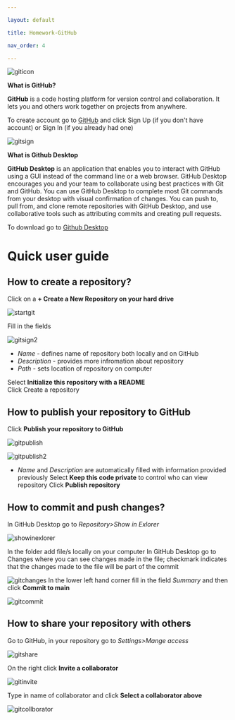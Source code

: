 ```yaml
---

layout: default

title: Homework-GitHub

nav_order: 4

---
```


![giticon](./images/giticon.jpg)

**What is GitHub?**

**GitHub** is a code hosting platform for version control and collaboration. It lets you and others work together on projects from anywhere.

To create account go to [GitHub](https://github.com/) and click Sign Up (if you don't have account) or Sign In
 (if you already had one)

 ![gitsign](./images/gitsign.png)



 **What is Github Desktop**

 **GitHub Desktop** is an application that enables you to interact with GitHub using a GUI instead of the command line or a web browser. GitHub Desktop encourages you and your team to collaborate using best practices with Git and GitHub. You can use GitHub Desktop to complete most Git commands from your desktop with visual confirmation of changes. You can push to, pull from, and clone remote repositories with GitHub Desktop, and use collaborative tools such as attributing commits and creating pull requests.

 To download go to [Github Desktop](https://desktop.github.com/)


**Quick user guide**
===


## How to create a repository?

Click on a **+ Create a New Repository on your hard drive**


![startgit](./images/startgit.png)


Fill in the fields

![gitsign2](./images/gitsign2.png)

- *Name* - defines name of repository both locally and on GitHub
- *Description* - provides more infromation about repository
- *Path* - sets location of repository on computer

Select **Initialize this repository with a README**  
Click Create a repository

## How to publish your repository to GitHub

Click **Publish your repository to GitHub**


![gitpublish](./images/gitpublish.png)


![gitpublish2](./images/gitpublish2.png)
- *Name* and *Description* are automatically filled with information provided previously
Select **Keep this code private** to control who can view repository
Click **Publish repository**

## How to commit and push changes? 

In GitHub Desktop go to *Repository>Show in Exlorer*


![showinexlorer](./images/showinexplorer.png)


In the folder add file/s locally on your computer
In GitHub Desktop go to Changes where you can see changes made in the file; checkmark indicates that the changes made to the file will be part of the commit 


![gitchanges](./images/gitchanges.png)
In the lower left hand corner fill in the field *Summary* and then click **Commit to main** 

![gitcommit](./images/gitcommit.png)

## How to share your repository with others 

Go to GitHub, in your repository go to *Settings>Mange access*
     
![gitshare](./images/gitshare.png)  

On the right click **Invite a collaborator**

![gitinvite](./images/gitinvite.png)

Type in name of collaborator and click **Select a collaborator above** 

![gitcollborator](./images/gitcollborator.png)

